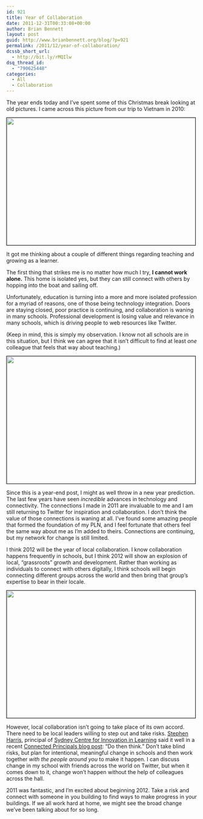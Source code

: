 ```yaml
---
id: 921
title: Year of Collaboration
date: 2011-12-31T00:33:08+00:00
author: Brian Bennett
layout: post
guid: http://www.brianbennett.org/blog/?p=921
permalink: /2011/12/year-of-collaboration/
dcssb_short_url:
  - http://bit.ly/rMQIlw
dsq_thread_id:
  - "790625448"
categories:
  - All
  - Collaboration
---
```

The year ends today and I&#8217;ve spent some of this Christmas break looking at old pictures. I came across this picture from our trip to Vietnam in 2010:

<img class="alignleft" style="border: 1px solid black" title="Floating home" src="http://blog.ohheybrian.com/images/vietnam5.jpg" alt="" width="498" height="336" /></a> 

It got me thinking about a couple of different things regarding teaching and growing as a learner.

The first thing that strikes me is no matter how much I try, **I cannot work alone.** This home is isolated yes, but they can still connect with others by hopping into the boat and sailing off.

Unfortunately, education is turning into a more and more isolated profession for a myriad of reasons, one of those being technology integration. Doors are staying closed, poor practice is continuing, and collaboration is waning in many schools. Professional development is losing value and relevance in many schools, which is driving people to web resources like Twitter. 

(Keep in mind, this is simply my observation. I know not all schools are in this situation, but I think we can agree that it isn&#8217;t difficult to find at least _one_ colleague that feels that way about teaching.)

<img class="alignleft" style="border: 1px solid black" title="Floating neighbors" src="http://blog.ohheybrian.com/images/vietnam2.jpg" alt="" width="498" height="336" /></a> 

Since this is a year-end post, I might as well throw in a new year prediction. The last few years have seen _incredible_ advances in technology and connectivity. The connections I made in 2011 are invaluable to me and I am still returning to Twitter for inspiration and collaboration. I don&#8217;t think the value of those connections is waning at all. I&#8217;ve found some amazing people that formed the foundation of my PLN, and I feel fortunate that others feel the same way about me as I&#8217;m added to theirs. Connections are continuing, but my network for change is still limited.

I think 2012 will be the year of local collaboration. I know collaboration happens frequently in schools, but I think 2012 will show an explosion of local, &#8220;grassroots&#8221; growth and development. Rather than working as individuals to connect with others digitally, I think schools will begin connecting different groups across the world and then bring that group&#8217;s expertise to bear in their locale.

<img class="alignleft" style="border: 1px solid black" title="Floating village, local collaboration" src="http://blog.ohheybrian.com/images/vietnam4.jpg" alt="" width="498" height="336" /></a> 

However, local collaboration isn&#8217;t going to take place of its own accord. There need to be local leaders willing to step out and take risks. [Stephen Harris](http://www.twitter.com/Stephen_H), principal of [Sydney Centre for Innovation in Learning](http://www.scil.com.au) said it well in a recent [Connected Principals blog post](http://www.connectedprincipals.com/archives/5105): &#8220;Do then think.&#8221; Don&#8217;t take blind risks, but plan for intentional, meaningful change in schools and then work together _with the people around you_ to make it happen. I can discuss change in my school with friends across the world on Twitter, but when it comes down to it, change won&#8217;t happen without the help of colleagues across the hall.

2011 was fantastic, and I&#8217;m excited about beginning 2012. Take a risk and connect with someone in you building to find ways to make progress in your buildings. If we all work hard at home, we might see the broad change we&#8217;ve been talking about for so long.